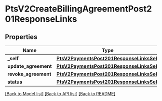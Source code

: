 # PtsV2CreateBillingAgreementPost201ResponseLinks

## Properties
Name | Type | Description | Notes
------------ | ------------- | ------------- | -------------
**_self** | [**PtsV2PaymentsPost201ResponseLinksSelf**](PtsV2PaymentsPost201ResponseLinksSelf.md) |  | [optional] 
**update_agreement** | [**PtsV2PaymentsPost201ResponseLinksSelf**](PtsV2PaymentsPost201ResponseLinksSelf.md) |  | [optional] 
**revoke_agreement** | [**PtsV2PaymentsPost201ResponseLinksSelf**](PtsV2PaymentsPost201ResponseLinksSelf.md) |  | [optional] 
**status** | [**PtsV2PaymentsPost201ResponseLinksSelf**](PtsV2PaymentsPost201ResponseLinksSelf.md) |  | [optional] 

[[Back to Model list]](../README.md#documentation-for-models) [[Back to API list]](../README.md#documentation-for-api-endpoints) [[Back to README]](../README.md)


